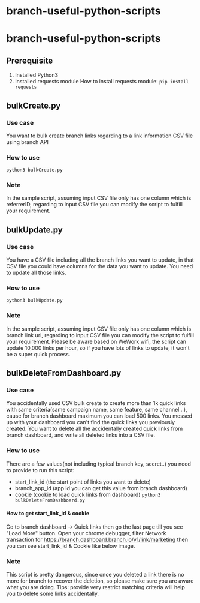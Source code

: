 # branch-useful-python-scripts
# branch-useful-python-scripts
## Prerequisite

 1. Installed Python3 
 2. Installed requests module
How to install requests module:
`pip install requests`

## bulkCreate.py
### Use case
You want to bulk create branch links regarding to a link information CSV file using branch API
### How to use
`python3 bulkCreate.py`
### Note
In the sample script, assuming input CSV file only has one column which is referrerID, regarding to input CSV file you can modify the script to fulfill your requirement.

## bulkUpdate.py
### Use case
You have a CSV file including all the branch links you want to update, in that CSV file you could have columns for the data you want to update. You need to update all those links.
### How to use
`python3 bulkUpdate.py`
### Note
In the sample script, assuming input CSV file only has one column which is branch link url, regarding to input CSV file you can modify the script to fulfill your requirement. Please be aware based on WeWork wifi, the script can update 10,000 links per hour, so if you have lots of links to update, it won't be a super quick process.

## bulkDeleteFromDashboard.py
### Use case
You accidentally used CSV bulk create to create more than 1k quick links with same criteria(same campaign name, same feature, same channel...), cause for branch dashboard maximum you can load 500 links. You messed up with your dashboard you can't find the quick links you previously created. You want to delete all the accidentally created quick links from branch dashboard, and write all deleted links into a CSV file.
### How to use
There are a few values(not including typical branch key, secret..) you need to provide to run this script:
 - start_link_id (the start point of links you want to delete)
 - branch_app_id (app id you can get this value from branch dashboard)
 - cookie (cookie to load quick links from dashboard)
`python3 bulkDeleteFromDashboard.py`
#### How to get start_link_id & cookie
Go to branch dashboard -> Quick links then go the last page till you see "Load More" button.
Open your chrome debugger, filter Network transaction for https://branch.dashboard.branch.io/v1/link/marketing then you can see start_link_id & Cookie like below image.

### Note
This script is pretty dangerous, since once you deleted a link there is no more for branch to recover the deletion, so please make sure you are aware what you are doing. Tips: provide very restrict matching criteria will help you to delete some links accidentally.
